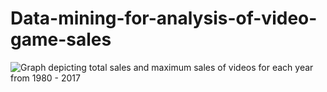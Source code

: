 # Data-mining-for-analysis-of-video-game-sales
![Graph depicting total sales and maximum sales of videos for each year from 1980 - 2017](../master/SalesGraph.png)

